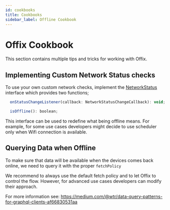 ```yaml
---
id: cookbooks
title: Cookbooks
sidebar_label: Offline Cookbook
---
```



# Offix Cookbook

This section contains multiple tips and tricks for working with Offix.


## Implementing Custom Network Status checks

To use your own custom network checks, implement the [NetworkStatus](https://github.com/aerogear/offix/blob/master/packages/offix/offline/src/network/NetworkStatus.ts)
 interface which provides two functions;

```javascript
  onStatusChangeListener(callback: NetworkStatusChangeCallback): void;

  isOffline(): boolean;
```

This interface can be used to redefine what being offline means. 
For example, for some use cases developers might decide to use scheduler only when Wifi connection is available.

## Querying Data when Offline

To make sure that data will be available when the devices comes back online, we need to query it with the proper 
`fetchPolicy`

We recommend to always use the default fetch policy and to let Offix to control the flow. However, for advanced use cases
developers can modify their approach. 

For more information see: 
https://medium.com/@wtr/data-query-patterns-for-graphql-clients-af66830531aa
